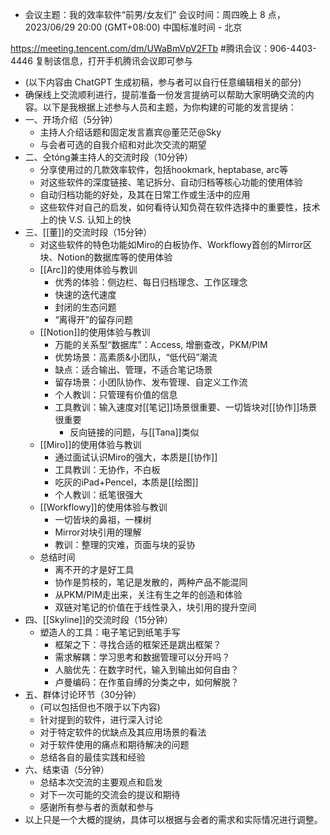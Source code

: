 - 会议主题：我的效率软件“前男/女友们”
会议时间：周四晚上 8 点，2023/06/29 20:00 (GMT+08:00) 中国标准时间 - 北京

https://meeting.tencent.com/dm/UWaBmVpV2FTb
#腾讯会议：906-4403-4446
复制该信息，打开手机腾讯会议即可参与
- (以下内容由 ChatGPT 生成初稿，参与者可以自行任意编辑相关的部分)
- 确保线上交流顺利进行，提前准备一份发言提纳可以帮助大家明确交流的内容。以下是我根据上述参与人员和主题，为你构建的可能的发言提纳：
- 一、开场介绍（5分钟）
    - 主持人介绍话题和固定发言嘉宾@董茫茫@Sky
    - 与会者可选的自我介绍和对此次交流的期望
- 二、仝tóng兼主持人的交流时段（10分钟）
    - 分享使用过的几款效率软件，包括hookmark, heptabase, arc等
    - 对这些软件的深度链接、笔记拆分、自动归档等核心功能的使用体验
    - 自动归档功能的好处，及其在日常工作或生活中的应用
    - 这些软件对自己的启发，如何看待认知负荷在软件选择中的重要性，技术上的快 V.S. 认知上的快
- 三、[[董]]的交流时段（15分钟）
    - 对这些软件的特色功能如Miro的白板协作、Workflowy首创的Mirror区块、Notion的数据库等的使用体验
    - [[Arc]]的使用体验与教训
        - 优秀的体验：侧边栏、每日归档理念、工作区理念
        - 快速的迭代速度
        - 封闭的生态问题
        - “离得开”的留存问题
    - [[Notion]]的使用体验与教训
        - 万能的关系型“数据库”：Access, 增删查改，PKM/PIM
        - 优势场景：高素质&小团队，“低代码”潮流
        - 缺点：适合输出、管理，不适合笔记场景
        - 留存场景：小团队协作、发布管理、自定义工作流
        - 个人教训：只管理有价值的信息
        - 工具教训：输入速度对[[笔记]]场景很重要、一切皆块对[[协作]]场景很重要
            - 反向链接的问题，与[[Tana]]类似
    - [[Miro]]的使用体验与教训
        - 通过面试认识Miro的强大，本质是[[协作]]
        - 工具教训：无协作，不白板
        - 吃灰的iPad+Pencel，本质是[[绘图]]
        - 个人教训：纸笔很强大
    - [[Workflowy]]的使用体验与教训
        - 一切皆块的鼻祖，一棵树
        - Mirror对块引用的理解
        - 教训：整理的灾难，页面与块的妥协
    - 总结时间
        - 离不开的才是好工具
        - 协作是剪枝的，笔记是发散的，两种产品不能混同
        - 从PKM/PIM走出来，关注有生之年的创造和体验
        - 双链对笔记的价值在于线性录入，块引用的提升空间
- 四、[[Skyline]]的交流时段（15分钟）
    - 塑造人的工具：电子笔记到纸笔手写
        - 框架之下：寻找合适的框架还是跳出框架？
        - 需求解耦：学习思考和数据管理可以分开吗？
        - 人脑优先：在数字时代，输入到输出如何自由？
        - 卢曼编码：在作茧自缚的分类之中，如何解脱？
- 五、群体讨论环节（30分钟）
    - (可以包括但也不限于以下内容)
    - 针对提到的软件，进行深入讨论
    - 对于特定软件的优缺点及其应用场景的看法
    - 对于软件使用的痛点和期待解决的问题
    - 总结各自的最佳实践和经验
- 六、结束语（5分钟）
    - 总结本次交流的主要观点和启发
    - 对下一次可能的交流会的提议和期待
    - 感谢所有参与者的贡献和参与
- 以上只是一个大概的提纳，具体可以根据与会者的需求和实际情况进行调整。
